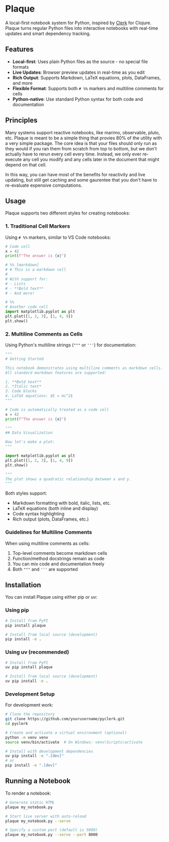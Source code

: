 # Plaque

A local-first notebook system for Python, inspired by [Clerk](https://clerk.vision/) for Clojure. Plaque turns regular Python files into interactive notebooks with real-time updates and smart dependency tracking.

## Features

- **Local-first**: Uses plain Python files as the source - no special file formats
- **Live Updates**: Browser preview updates in real-time as you edit
- **Rich Output**: Supports Markdown, LaTeX equations, plots, DataFrames, and more
- **Flexible Format**: Supports both `# %%` markers and multiline comments for cells
- **Python-native**: Use standard Python syntax for both code and documentation

## Principles

Many systems support reactive notebooks, like marimo, observable, pluto, etc.
Plaque is meant to be a simple thing that provies 80% of the utility with a
very simple package.  The core idea is that your files should only run as they
would if you ran them from scratch from top to bottom, but we don't actually
have to rerun every cell every time.  Instead, we only ever re-execute any cell
you modify and any cells later in the document that might depend on that cell.

In this way, you can have most of the benefits for reactivity and live
updating, but still get caching and some gaurentee that you don't have to
re-evaluate expensive computations.  

## Usage

Plaque supports two different styles for creating notebooks:

### 1. Traditional Cell Markers

Using `# %%` markers, similar to VS Code notebooks:

```python
# Code cell
x = 42
print(f"The answer is {x}")

# %% [markdown]
# # This is a markdown cell
#
# With support for:
# - Lists
# - **Bold text**
# - And more!

# %%
# Another code cell
import matplotlib.pyplot as plt
plt.plot([1, 2, 3], [1, 4, 9])
plt.show()
```

### 2. Multiline Comments as Cells

Using Python's multiline strings (`"""` or `'''`) for documentation:

```python
"""
# Getting Started

This notebook demonstrates using multiline comments as markdown cells.
All standard markdown features are supported:

1. **Bold text**
2. *Italic text*
3. Code blocks
4. LaTeX equations: $E = mc^2$
"""

# Code is automatically treated as a code cell
x = 42
print(f"The answer is {x}")

"""
## Data Visualization

Now let's make a plot:
"""

import matplotlib.pyplot as plt
plt.plot([1, 2, 3], [1, 4, 9])
plt.show()

"""
The plot shows a quadratic relationship between x and y.
"""
```

Both styles support:
- Markdown formatting with bold, italic, lists, etc.
- LaTeX equations (both inline and display)
- Code syntax highlighting
- Rich output (plots, DataFrames, etc.)

### Guidelines for Multiline Comments

When using multiline comments as cells:
1. Top-level comments become markdown cells
2. Function/method docstrings remain as code
3. You can mix code and documentation freely
4. Both `"""` and `'''` are supported

## Installation

You can install Plaque using either pip or uv:

### Using pip

```bash
# Install from PyPI
pip install plaque

# Install from local source (development)
pip install -e .
```

### Using uv (recommended)

```bash
# Install from PyPI
uv pip install plaque

# Install from local source (development)
uv pip install -e .
```

### Development Setup

For development work:

```bash
# Clone the repository
git clone https://github.com/yourusername/pyclerk.git
cd pyclerk

# Create and activate a virtual environment (optional)
python -m venv venv
source venv/bin/activate  # On Windows: venv\Scripts\activate

# Install with development dependencies
uv pip install -e ".[dev]"
# or
pip install -e ".[dev]"
```

## Running a Notebook

To render a notebook:

```bash
# Generate static HTML
plaque my_notebook.py

# Start live server with auto-reload
plaque my_notebook.py --serve

# Specify a custom port (default is 5000)
plaque my_notebook.py --serve --port 8000
```
